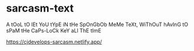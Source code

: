 # sarcasm-text

A tOoL tO lEt YoU tYpE iN tHe SpOnGbOb MeMe TeXt, WiThOuT hAvInG tO sPaM tHe CaPs-LoCk KeY aLl ThE tImE

https://cjdevelops-sarcasm.netlify.app/
